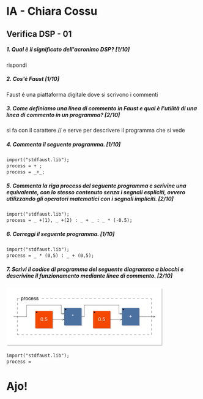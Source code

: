 # IA - Chiara Cossu

## Verifica DSP - 01

##### 1. Qual è il significato dell'acronimo _DSP_? [1/10]
rispondi

##### 2. Cos'è _Faust_ [1/10]
Faust é una piattaforma digitale dove si scrivono i commenti 

##### 3. Come definiamo una linea di commento in _Faust_ e qual è l'utilità di una linea di commento in un programma? [2/10]
si fa con il carattere // e serve per descrivere il programma che si vede 

##### 4. Commenta il seguente programma. [1/10]

```
import("stdfaust.lib");
process = + ;
process = _+_;
```

##### 5. Commenta la riga _process_ del seguente programma e scrivine una equivalente, con lo stesso contenuto senza i segnali espliciti, ovvero utilizzando gli operatori matematici con i segnali impliciti. [2/10]

```
import("stdfaust.lib");
process = _ +(1), _ +(2) : _ + _ : _ * (-0.5);
```

##### 6. Correggi il seguente programma. [1/10]

```
import("stdfaust.lib");
process = _ * (0,5) : _ + (0,5);
```

##### 7. Scrivi il codice di programma del seguente diagramma a blocchi e descrivine il funzionamento mediante linee di commento. [2/10]

![due operatori in serie](https://github.com/LSSN/2019-05-24-1A-VERIFICA/blob/master/process.png)

```
import("stdfaust.lib");
process =
```


# Ajo!
